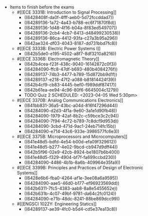 - Items to finish before the exams
	- #[[ECE 3331B: Introduction to Signal Processing]]
		- ((6428408f-da0f-4fff-aeb0-5d72fccddad7))
		- ((64289136-1a72-4a43-b788-ec6f71870f8d))
		- ((64289136-1d48-4f16-b04a-8f83ed549707))
		- ((64289136-2cb4-4cb7-8413-d48499230538))
		- ((64289136-86ca-4412-93fa-c27a3b95a296))
		- ((642ae324-df03-4043-8187-dd731bbd7fc8))
	- #[[ECE 3333B: Electric Power Systems I]]
		- ((642b5de0-e195-4502-a8f7-8df3210a8216))
	- #[[ECE 3336B: Electromagnetic Theory]]
		- ((642b4cea-f23f-438c-9040-16142872c0f3))
		- ((64284090-ffc8-47df-b693-480b4084276f))
		- ((64289137-74b3-4477-b789-15d872bb9d1f))
		- ((64289137-e218-47f2-a088-b81814424f39))
		- ((642b4cf9-cb83-4445-bef0-f989ddf87417))
		- ((642b61ea-ee94-4c96-80f6-6645004c1279))
		- TODO Quiz 2
		  SCHEDULED: <2023-04-05 Wed 5:30pm>
	- #[[ECE 3370B: Analog Communications Electronics]]
		- ((641bb831-36a5-43bc-a04d-816f47296d44))
		- ((64284090-d2d3-4f1a-9e60-3a1e1d90fb48))
		- ((64284090-1979-42af-8b2c-c59bce3c2c94))
		- ((64284090-7f94-4c72-b789-7c8dcf9d953d))
		- ((64284090-3cbd-471d-9ac1-24eb714fc15b))
		- ((64284090-e714-43c6-933e-3986577fc6e3))
	- #[[ECE 3375B: Microprocessors and Microcomputers]]
		- ((641e48d5-bdfd-4e54-b00d-efa09f329612))
		- ((641e48d5-b277-4e02-9bcd-cb947d9dff44))
		- ((642b5f96-02e9-42cb-8924-be1807b6b400))
		- ((641e48d5-f329-4904-bf7f-fa699ccbd230))
		- ((64284090-4486-4b1b-8a6b-409964e35fa9))
	- #[[ECE 3399B: Principles and Practices of Design of Electronic Systems]]
		- ((6428e6b6-fba0-4264-af1e-3ee08a6a9595))
		- ((64284090-aae5-46d0-b177-ef96923569dd))
		- ((642b6311-7fc5-4383-aab8-8a8e5455652e))
		- ((642b631b-4c07-49bf-9781-da64c2fc0124))
		- ((64284090-e71b-48dc-8241-88be869dcc99))
	- #[[ENGSCI 1022Y: Engineering Statics]]
		- ((64289137-ae39-4fc0-b5d4-cd5e37ea13c8))